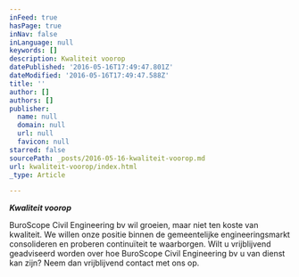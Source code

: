 ```yaml
---
inFeed: true
hasPage: true
inNav: false
inLanguage: null
keywords: []
description: Kwaliteit voorop
datePublished: '2016-05-16T17:49:47.801Z'
dateModified: '2016-05-16T17:49:47.588Z'
title: ''
author: []
authors: []
publisher:
  name: null
  domain: null
  url: null
  favicon: null
starred: false
sourcePath: _posts/2016-05-16-kwaliteit-voorop.md
url: kwaliteit-voorop/index.html
_type: Article

---
```

**_Kwaliteit voorop_**

BuroScope Civil Engineering bv wil groeien, maar niet ten koste van kwaliteit. We willen onze positie binnen de gemeentelijke engineeringsmarkt consolideren en proberen continuïteit te waarborgen. Wilt u vrijblijvend geadviseerd worden over hoe BuroScope Civil Engineering bv u van dienst kan zijn? Neem dan vrijblijvend contact met ons op.